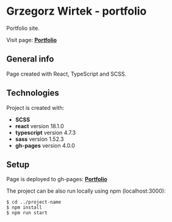 # Grzegorz Wirtek - portfolio

Portfolio site.

Visit page: **[Portfolio](https://grzegorzwirtek.github.io/portfolio/)**

## General info

Page created with React, TypeScript and SCSS.

## Technologies

Project is created with:

- **SCSS**
- **react** version 18.1.0
- **typescript** version 4.7.3
- **sass** version 1.52.3
- **gh-pages** version 4.0.0

## Setup

Page is deployed to gh-pages: **[Portfolio](https://grzegorzwirtek.github.io/portfolio/)**

The project can be also run locally using npm (localhost:3000):

```
$ cd ../project-name
$ npm install
$ npm run start
```
